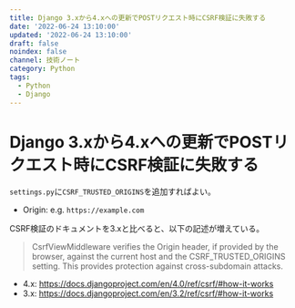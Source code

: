 ```yaml
---
title: Django 3.xから4.xへの更新でPOSTリクエスト時にCSRF検証に失敗する
date: '2022-06-24 13:10:00'
updated: '2022-06-24 13:10:00'
draft: false
noindex: false
channel: 技術ノート
category: Python
tags:
  - Python
  - Django
---
```

# Django 3.xから4.xへの更新でPOSTリクエスト時にCSRF検証に失敗する

`settings.py`に`CSRF_TRUSTED_ORIGINS`を追加すればよい。

- Origin: e.g. `https://example.com`

CSRF検証のドキュメントを3.xと比べると、以下の記述が増えている。

> CsrfViewMiddleware verifies the Origin header, if provided by the browser, against the current host and the CSRF_TRUSTED_ORIGINS setting. This provides protection against cross-subdomain attacks.

- 4.x: https://docs.djangoproject.com/en/4.0/ref/csrf/#how-it-works
- 3.x: https://docs.djangoproject.com/en/3.2/ref/csrf/#how-it-works
